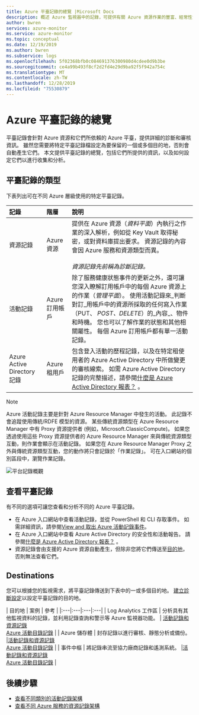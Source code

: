 ```yaml
---
title: Azure 平臺記錄的總覽 |Microsoft Docs
description: 概述 Azure 監視器中的記錄，可提供有關 Azure 資源作業的豐富、經常性資料。
author: bwren
services: azure-monitor
ms.service: azure-monitor
ms.topic: conceptual
ms.date: 12/19/2019
ms.author: bwren
ms.subservice: logs
ms.openlocfilehash: 5f02368bfb0c084691376300980d4cdee0d9b3be
ms.sourcegitcommit: ce4a99b493f8cf2d2fd4e29d9ba92f5f942a754c
ms.translationtype: MT
ms.contentlocale: zh-TW
ms.lasthandoff: 12/28/2019
ms.locfileid: "75530879"
---
```

# <a name="overview-of-azure-platform-logs"></a>Azure 平臺記錄的總覽
平臺記錄會針對 Azure 資源和它們所依賴的 Azure 平臺，提供詳細的診斷和審核資訊。 雖然您需要將特定平臺記錄檔設定為要保留的一個或多個目的地，否則會自動產生它們。 本文提供平臺記錄的總覽，包括它們所提供的資訊，以及如何設定它們以進行收集和分析。

## <a name="types-of-platform-logs"></a>平臺記錄的類型
下表列出可在不同 Azure 層級使用的特定平臺記錄。

| 記錄 | 階層 | 說明 |
|:---|:---|:---|
| 資源記錄 | Azure 資源 | 提供在 Azure 資源（*資料平面*）內執行之作業的深入解析，例如從 Key Vault 取得秘密，或對資料庫提出要求。 資源記錄的內容會因 Azure 服務和資源類型而異。<br><br>*資源記錄先前稱為診斷記錄。*  |
| 活動記錄 | Azure 訂用帳戶 | 除了服務健康狀態事件的更新之外，還可讓您深入瞭解訂用帳戶中的每個 Azure 資源上的作業（*管理平面*）。 使用活動記錄來_判斷對訂_用帳戶中的資源所採取的任何寫入作業（PUT、 _POST、DELETE_）的_內容_、物件和時機。 您也可以了解作業的狀態和其他相關屬性。  每個 Azure 訂用帳戶都有單一活動記錄。 |
| Azure Active Directory 記錄 | Azure 租用戶 |  包含登入活動的歷程記錄，以及在特定租使用者的 Azure Active Directory 中所做變更的審核線索。 如需 Azure Active Directory 記錄的完整描述，請參閱[什麼是 Azure Active Directory 報表？](../../active-directory/reports-monitoring/overview-reports.md) 。   |

> [!NOTE]
> Azure 活動記錄主要是針對 Azure Resource Manager 中發生的活動。 此記錄不會追蹤使用傳統/RDFE 模型的資源。 某些傳統資源類型在 Azure Resource Manager 中有 Proxy 資源提供者 (例如，Microsoft.ClassicCompute)。 如果您透過使用這些 Proxy 資源提供者的 Azure Resource Manager 來與傳統資源類型互動，則作業會顯示在活動記錄。 如果您在 Azure Resource Manager Proxy 之外與傳統資源類型互動，您的動作將只會記錄於「作業記錄」。 可在入口網站的個別區段中，瀏覽作業記錄。

![平台記錄概觀](media/platform-logs-overview/logs-overview.png)




## <a name="viewing-platform-logs"></a>查看平臺記錄
有不同的選項可讓您查看和分析不同的 Azure 平臺記錄。

- 在 Azure 入口網站中查看活動記錄，並從 PowerShell 和 CLI 存取事件。 如需詳細資訊，請參閱[View and 取出 Azure 活動記錄事件](activity-log-view.md)。 
- 在 Azure 入口網站中查看 Azure Active Directory 的安全性和活動報告。 請參閱[什麼是 Azure Active Directory 報表？](../../active-directory/reports-monitoring/overview-reports.md)  。
- 資源記錄會由支援的 Azure 資源自動產生，但除非您將它們傳送至[目的地](#destinations)，否則無法查看它們。 

## <a name="destinations"></a>Destinations
您可以根據您的監視需求，將平臺記錄傳送到下表中的一或多個目的地。 [建立診斷設定](diagnostic-settings.md)以設定平臺記錄的目的地。

| 目的地 | 案例 | 參考 |
|:---|:---|:---|:---|
| Log Analytics 工作區 | 分析具有其他監視資料的記錄，並利用記錄查詢和警示等 Azure 監視器功能。 | [活動記錄和資源記錄](resource-logs-collect-workspace.md)<br>[Azure 活動目錄記錄](../../active-directory/reports-monitoring/howto-integrate-activity-logs-with-log-analytics.md) |
| Azure 儲存體 | 封存記錄以進行審核、靜態分析或備份。 |[活動記錄和資源記錄](archive-diagnostic-logs.md)<br>[Azure 活動目錄記錄](../../active-directory/reports-monitoring/quickstart-azure-monitor-route-logs-to-storage-account.md) |
| 事件中樞 | 將記錄串流至協力廠商記錄和遙測系統。  |[活動記錄和資源記錄](resource-logs-stream-event-hubs.md)<br>[Azure 活動目錄記錄](../../active-directory/reports-monitoring/tutorial-azure-monitor-stream-logs-to-event-hub.md) |



## <a name="next-steps"></a>後續步驟

* [查看不同類別的活動記錄架構](activity-log-schema.md)
* [查看不同 Azure 服務的資源記錄架構](diagnostic-logs-schema.md)
